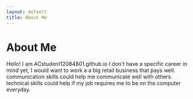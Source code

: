 ```yaml
---
layout: default
title: About Me
---
```

# About Me
Hello! I am ACstudent12084801.github.io
I don't have a specific career in mind yet, I would want to work a a big retail business that pays well. communication skills could help me communicate well with others. technical skills could help if my job requires me to be on the computer everyday.
